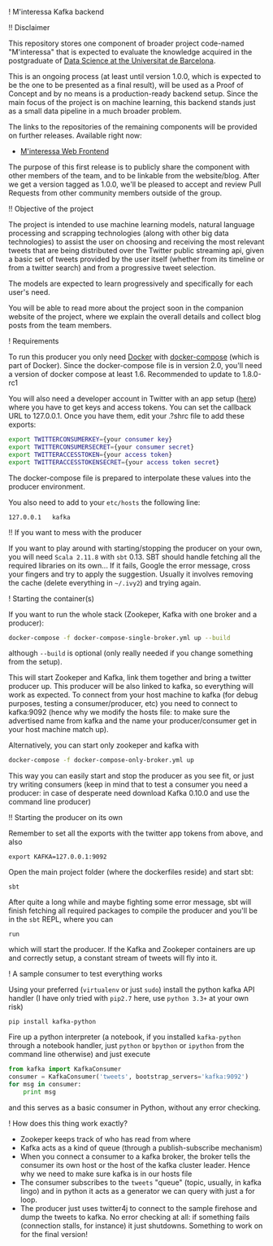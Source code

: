 ! M'interessa Kafka backend

!! Disclaimer

This repository stores one component of broader project code-named
"M'interessa" that is expected to evaluate the knowledge acquired in
the postgraduate of
[Data Science at the Universitat de Barcelona](http://www.ub.edu/datascience/postgraduate/).

This is an ongoing process (at least until version 1.0.0, which is
expected to be the one to be presented as a final result), will be
used as a Proof of Concept and by no means is a production-ready
backend setup. Since the main focus of the project is on machine
learning, this backend stands just as a small data pipeline in a much
broader problem.

The links to the repositories of the remaining components will be
provided on further releases. Available right now:

* [M'interessa Web Frontend](https://github.com/malberich/pgds-minteressa-webapp/)

The purpose of this first release is to publicly share the component
with other members of the team, and to be linkable from the
website/blog. After we get a version tagged as 1.0.0, we'll be pleased
to accept and review Pull Requests from other community members
outside of the group.

!! Objective of the project

The project is intended to use machine learning models, natural
language processing and scrapping technologies (along with other big
data technologies) to assist the user on choosing and receiving the
most relevant tweets that are being distributed over the Twitter
public streaming api, given a basic set of tweets provided by the user
itself (whether from its timeline or from a twitter search) and from a
progressive tweet selection.

The models are expected to learn progressively and specifically for
each user's need.

You will be able to read more about the project soon in the companion
website of the project, where we explain the overall details and
collect blog posts from the team members.

! Requirements

To run this producer you only need [Docker](https://www.docker.com/)
with [docker-compose](https://docs.docker.com/compose/) (which is part
of Docker). Since the docker-compose file is in version 2.0, you'll
need a version of docker compose at least 1.6. Recommended to update
to 1.8.0-rc1

You will also need a developer account in Twitter with an app setup
([here](https://apps.twitter.com)) where you have to get keys and
access tokens. You can set the callback URL to 127.0.0.1. Once you
have them, edit your .?shrc file to add these exports:

```bash
export TWITTERCONSUMERKEY={your consumer key}
export TWITTERCONSUMERSECRET={your consumer secret}
export TWITTERACCESSTOKEN={your access token}
export TWITTERACCESSTOKENSECRET={your access token secret}
```

The docker-compose file is prepared to interpolate these values into
the producer environment.

You also need to add to your `etc/hosts` the following line:

```
127.0.0.1	kafka
```

!! If you want to mess with the producer

If you want to play around with starting/stopping the producer on your
own, you will need `Scala 2.11.8` with `sbt` 0.13. SBT should handle
fetching all the required libraries on its own... If it fails, Google
the error message, cross your fingers and try to apply the
suggestion. Usually it involves removing the cache (delete everything
in `~/.ivy2`) and trying again.

! Starting the container(s)

If you want to run the whole stack (Zookeper, Kafka with one broker and a producer):

```bash
docker-compose -f docker-compose-single-broker.yml up --build
```

although `--build` is optional (only really needed if you change
something from the setup).

This will start Zookeper and Kafka, link them together and bring a
twitter producer up. This producer will be also linked to kafka, so
everything will work as expected. To connect from your host machine to
kafka (for debug purposes, testing a consumer/producer, etc) you need
to connect to kafka:9092 (hence why we modify the hosts file: to make
sure the advertised name from kafka and the name your
producer/consumer get in your host machine match up).

Alternatively, you can start only zookeper and kafka with

```bash
docker-compose -f docker-compose-only-broker.yml up
```

This way you can easily start and stop the producer as you see fit, or
just try writing consumers (keep in mind that to test a consumer you
need a producer: in case of desperate need download Kafka 0.10.0 and
use the command line producer)

!! Starting the producer on its own

Remember to set all the exports with the twitter app tokens from above, and also 

```
export KAFKA=127.0.0.1:9092
```

Open the main project folder (where the dockerfiles reside) and start sbt:

```
sbt
```

After quite a long while and maybe fighting some error message, sbt
will finish fetching all required packages to compile the producer and
you'll be in the `sbt` REPL, where you can

```
run
```

which will start the producer. If the Kafka and Zookeper containers are up and correctly setup, a constant stream of tweets will fly into it.

! A sample consumer to test everything works

Using your preferred (`virtualenv` or just `sudo`) install the python kafka API handler (I have only tried with `pip2.7` here, use `python 3.3+` at your own risk)

```
pip install kafka-python
```

Fire up a python interpreter (a notebook, if you installed
`kafka-python` through a notebook handler, just `python` or `bpython`
or `ipython` from the command line otherwise) and just execute

```python
from kafka import KafkaConsumer
consumer = KafkaConsumer('tweets', bootstrap_servers='kafka:9092')
for msg in consumer:
	print msg
```

and this serves as a basic consumer in Python, without any error
checking.

! How does this thing work exactly?

* Zookeper keeps track of who has read from where
* Kafka acts as a kind of queue (through a publish-subscribe mechanism)
* When you connect a consumer to a kafka broker, the broker tells the consumer its own host or the host of the kafka cluster leader. Hence why we need to make sure kafka is in our hosts file
* The consumer subscribes to the `tweets` "queue" (topic, usually, in kafka lingo) and in python it acts as a generator we can query with just a for loop.
* The producer just uses twitter4j to connect to the sample firehose and dump the tweets to kafka. No error checking at all: if something fails (connection stalls, for instance) it just shutdowns. Something to work on for the final version!
